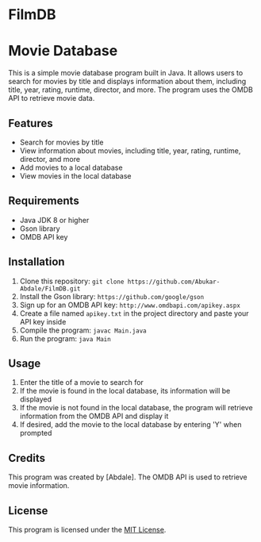# FilmDB

# Movie Database

This is a simple movie database program built in Java. It allows users to search for movies by title and displays information about them, including title, year, rating, runtime, director, and more. The program uses the OMDB API to retrieve movie data.

## Features

- Search for movies by title
- View information about movies, including title, year, rating, runtime, director, and more
- Add movies to a local database
- View movies in the local database

## Requirements

- Java JDK 8 or higher
- Gson library
- OMDB API key

## Installation

1. Clone this repository: `git clone https://github.com/Abukar-Abdale/FilmDB.git`
2. Install the Gson library: `https://github.com/google/gson`
3. Sign up for an OMDB API key: `http://www.omdbapi.com/apikey.aspx`
4. Create a file named `apikey.txt` in the project directory and paste your API key inside
5. Compile the program: `javac Main.java`
6. Run the program: `java Main`

## Usage

1. Enter the title of a movie to search for
2. If the movie is found in the local database, its information will be displayed
3. If the movie is not found in the local database, the program will retrieve information from the OMDB API and display it
4. If desired, add the movie to the local database by entering 'Y' when prompted

## Credits

This program was created by [Abdale]. The OMDB API is used to retrieve movie information.

## License

This program is licensed under the [MIT License](https://opensource.org/licenses/MIT).
